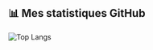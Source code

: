 ## 📊 Mes statistiques GitHub

![Top Langs](https://github-readme-stats.vercel.app/api/top-langs/?username=GuillaumeSrn&layout=compact&theme=dracula)
